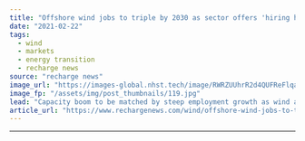 ```yaml
---
title: "Offshore wind jobs to triple by 2030 as sector offers 'hiring haven' for fading oil & gas -  Rystad"
date: "2021-02-22"
tags: 
  - wind
  - markets
  - energy transition
  - recharge news
source: "recharge news"
image_url: "https://images-global.nhst.tech/image/RWRZUUhrR2d4QUFReFlqaG9RUmNRalBYR3FtR1RXcjhZYzJYS1V3cExGTT0=/nhst/binary/51c791e446eed111d457967ed0d7015c"
image_fp: "/assets/img/post_thumbnails/119.jpg"
lead: "Capacity boom to be matched by steep employment growth as wind at sea offers opportunities for declining fossil workforce, says analyst"
article_url: "https://www.rechargenews.com/wind/offshore-wind-jobs-to-triple-by-2030-as-sector-offers-hiring-haven-for-fading-oil-gas-rystad/2-1-967285"
---
```


---
